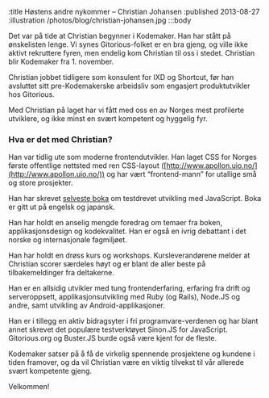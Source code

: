 :title Høstens andre nykommer – Christian Johansen
:published 2013-08-27
:illustration /photos/blog/christian-johansen.jpg
:::body

Det var på tide at Christian begynner i Kodemaker. Han har stått på ønskelisten
lenge. Vi synes Gitorious-folket er en bra gjeng, og ville ikke aktivt
rekruttere fyren, men endelig kom Christian til oss i stedet. Christian blir
Kodemaker fra 1. november.

Christian jobbet tidligere som konsulent for IXD og Shortcut, før han avsluttet
sitt pre-Kodemakerske arbeidsliv som engasjert produktutvikler hos Gitorious.

Med Christian på laget har vi fått med oss en av Norges mest profilerte
utviklere, og ikke minst en svært kompetent og hyggelig fyr.

### Hva er det med Christian?

Han var tidlig ute som moderne frontendutvikler. Han laget CSS for Norges første
offentlige nettsted med ren CSS-layout
([http://www.apollon.uio.no/](http://www.apollon.uio.no/)) og har vært
“frontend-mann” for utallige små og store prosjekter.

Han har skrevet [selveste boka](http://tddjs.com/) om testdrevet utvikling med
JavaScript. Boka er gitt ut på engelsk og japansk.

Han har holdt en anselig mengde foredrag om temaer fra boken, applikasjonsdesign
og kodekvalitet. Han er også en ivrig debattant i det norske og internasjonale
fagmiljøet.

Han har holdt en drøss kurs og workshops. Kursleverandørene melder at Christian
scorer særdeles høyt og er blant de aller beste på tilbakemeldinger fra
deltakerne.

Han er en allsidig utvikler med tung frontenderfaring, erfaring fra drift og
serveroppsett, applikasjonsutvikling med Ruby (og Rails), Node.JS og andre, samt
utvikling av Android-applikasjoner.

Han er i tillegg en aktiv bidragsyter i fri programvare-verdenen og har blant
annet skrevet det populære testverktøyet Sinon.JS for JavaScript. Gitorious.org
og Buster.JS burde også være kjent for de fleste.

Kodemaker satser på å få de virkelig spennende prosjektene og kundene i tiden
framover, og da vil Christian være en viktig tilvekst til vår allerede svært
kompetente gjeng.

Velkommen!
